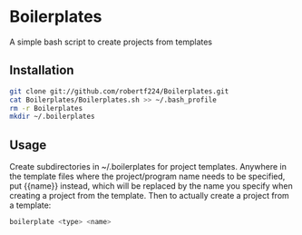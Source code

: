 # Boilerplates

A simple bash script to create projects from templates

## Installation

```bash
git clone git://github.com/robertf224/Boilerplates.git
cat Boilerplates/Boilerplates.sh >> ~/.bash_profile
rm -r Boilerplates
mkdir ~/.boilerplates
```

## Usage

Create subdirectories in ~/.boilerplates for project templates.  Anywhere in the template files where the project/program name needs to be specified, put {{name}} instead, which will be replaced by the name you specify when creating a project from the template.  Then to actually create a project from a template:

```bash
boilerplate <type> <name>
```


